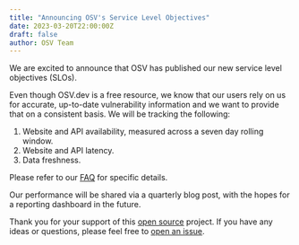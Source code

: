 ```yaml
---
title: "Announcing OSV's Service Level Objectives"
date: 2023-03-20T22:00:00Z
draft: false
author: OSV Team
---
```


We are excited to announce that OSV has published our new service level objectives (SLOs). 
<!--more-->

Even though OSV.dev is a free resource, we know that our users rely on us for accurate, up-to-date vulnerability information and we want to provide that on a consistent basis. We will be tracking the following:  

1. Website and API availability, measured across a seven day rolling window.   
2. Website and API latency.   
3. Data freshness.  

Please refer to our [FAQ](https://www.osv.dev/about) for specific details.  

Our performance will be shared via a quarterly blog post, with the hopes for a reporting dashboard in the future.  

Thank you for your support of this [open source](https://github.com/google/osv.dev) project. If you have any ideas or questions, please feel free to [open an issue](https://github.com/google/osv.dev/issues/new).  
